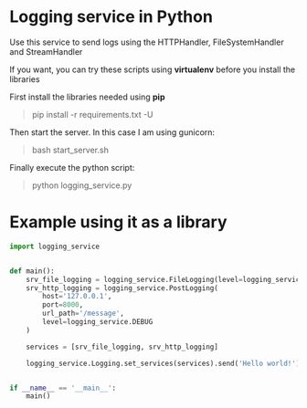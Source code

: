 # Logging service in Python

Use this service to send logs using the HTTPHandler, FileSystemHandler and StreamHandler

If you want, you can try these scripts using __virtualenv__ before you install the libraries

First install the libraries needed using __pip__

> pip install -r requirements.txt -U

Then start the server. In this case I am using gunicorn:

> bash start_server.sh

Finally execute the python script:

> python logging_service.py

# Example using it as a library

```python
import logging_service


def main():
    srv_file_logging = logging_service.FileLogging(level=logging_service.ERROR)
    srv_http_logging = logging_service.PostLogging(
        host='127.0.0.1',
        port=8000,
        url_path='/message',
        level=logging_service.DEBUG
    )

    services = [srv_file_logging, srv_http_logging]

    logging_service.Logging.set_services(services).send('Hello world!')


if __name__ == '__main__':
    main()
```